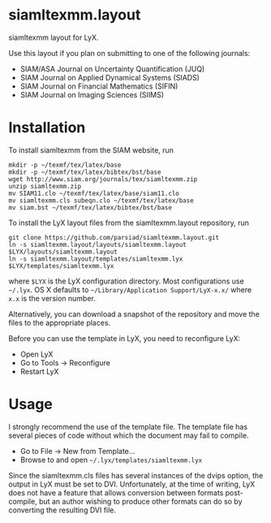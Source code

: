 siamltexmm.layout
=================

siamltexmm layout for LyX.

Use this layout if you plan on submitting to one of the following journals:

* SIAM/ASA Journal on Uncertainty Quantification (JUQ)
* SIAM Journal on Applied Dynamical Systems (SIADS)
* SIAM Journal on Financial Mathematics (SIFIN)
* SIAM Journal on Imaging Sciences (SIIMS)

Installation
============

To install siamltexmm from the SIAM website, run

	mkdir -p ~/texmf/tex/latex/base
	mkdir -p ~/texmf/tex/latex/bibtex/bst/base
	wget http://www.siam.org/journals/tex/siamltexmm.zip
	unzip siamltexmm.zip
	mv SIAM11.clo ~/texmf/tex/latex/base/siam11.clo
	mv siamltexmm.cls subeqn.clo ~/texmf/tex/latex/base
	mv siam.bst ~/texmf/tex/latex/bibtex/bst/base

To install the LyX layout files from the siamltexmm.layout repository, run

	git clone https://github.com/parsiad/siamltexmm.layout.git
	ln -s siamltexmm.layout/layouts/siamltexmm.layout $LYX/layouts/siamltexmm.layout
	ln -s siamltexmm.layout/templates/siamltexmm.lyx $LYX/templates/siamltexmm.lyx

where ```$LYX``` is the LyX configuration directory. Most configurations use ```~/.lyx```. OS X defaults to ```~/Library/Application Support/LyX-x.x/``` where ```x.x``` is the version number.

Alternatively, you can download a snapshot of the repository and move the files to the appropriate places.

Before you can use the template in LyX, you need to reconfigure LyX:

* Open LyX
* Go to Tools -> Reconfigure
* Restart LyX

Usage
=====

I strongly recommend the use of the template file. The template file has several pieces of code without which the document may fail to compile.

* Go to File -> New from Template...
* Browse to and open `~/.lyx/templates/siamltexmm.lyx`

Since the siamltexmm.cls files has several instances of the dvips option, the output in LyX must be set to DVI. Unfortunately, at the time of writing, LyX does not have a feature that allows conversion between formats post-compile, but an author wishing to produce other formats can do so by converting the resulting DVI file.

